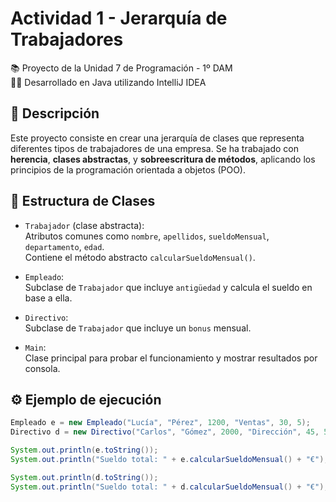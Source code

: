 # Actividad 1 - Jerarquía de Trabajadores

📚 Proyecto de la Unidad 7 de Programación - 1º DAM  
👨‍💻 Desarrollado en Java utilizando IntelliJ IDEA

## 🧠 Descripción

Este proyecto consiste en crear una jerarquía de clases que representa diferentes tipos de trabajadores de una empresa. Se ha trabajado con **herencia**, **clases abstractas**, y **sobreescritura de métodos**, aplicando los principios de la programación orientada a objetos (POO).

## 🧩 Estructura de Clases

- `Trabajador` (clase abstracta):  
  Atributos comunes como `nombre`, `apellidos`, `sueldoMensual`, `departamento`, `edad`.  
  Contiene el método abstracto `calcularSueldoMensual()`.

- `Empleado`:  
  Subclase de `Trabajador` que incluye `antigüedad` y calcula el sueldo en base a ella.

- `Directivo`:  
  Subclase de `Trabajador` que incluye un `bonus` mensual.

- `Main`:  
  Clase principal para probar el funcionamiento y mostrar resultados por consola.

## ⚙️ Ejemplo de ejecución

```java
Empleado e = new Empleado("Lucía", "Pérez", 1200, "Ventas", 30, 5);
Directivo d = new Directivo("Carlos", "Gómez", 2000, "Dirección", 45, 500);

System.out.println(e.toString());
System.out.println("Sueldo total: " + e.calcularSueldoMensual() + "€");

System.out.println(d.toString());
System.out.println("Sueldo total: " + d.calcularSueldoMensual() + "€");
